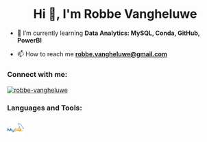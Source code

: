<h1 align="center">Hi 👋, I'm Robbe Vangheluwe</h1>

- 🌱 I’m currently learning **Data Analytics: MySQL, Conda, GitHub, PowerBI**

- 📫 How to reach me **robbe.vangheluwe@gmail.com**

<h3 align="left">Connect with me:</h3>
<p align="left">
<a href="https://linkedin.com/in/robbe-vangheluwe" target="blank"><img align="center" src="https://raw.githubusercontent.com/rahuldkjain/github-profile-readme-generator/master/src/images/icons/Social/linked-in-alt.svg" alt="robbe-vangheluwe" height="30" width="40" /></a>
</p>

<h3 align="left">Languages and Tools:</h3>
<p align="left"> <a href="https://www.mysql.com/" target="_blank" rel="noreferrer"> <img src="https://raw.githubusercontent.com/devicons/devicon/master/icons/mysql/mysql-original-wordmark.svg" alt="mysql" width="40" height="40"/> </a> </p>


